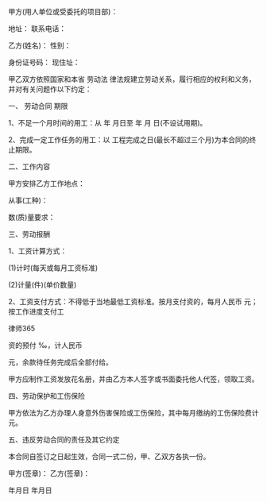 
 


甲方(用人单位或受委托的项目部)：


地址：            联系电话：


乙方(姓名)：      性别：


身份证号码：      现住址：


甲乙双方依照国家和本省
劳动法
律法规建立劳动关系，履行相应的权利和义务，并对有关问题作以下约定：


一、
劳动合同
期限


   1、不足一个月时间的用工：从    年   月日至   年   月   日(不设试用期)。


2、完成一定工作任务的用工：以     工程完成之日(最长不超过三个月)为本合同的终止期限。


二、工作内容


甲方安排乙方工作地点：


从事(工种)：


数(质)量要求：


三、劳动报酬


1、工资计算方式：


(1)计时(每天或每月工资标准)


(2)计量(件)(单价数量)


2、工资支付方式：不得低于当地最低工资标准。按月支付资的，每月人民币    元；按工作进度支付工




 
律师365






资的预付     ‰，计人民币




元，余款待任务完成后全部付给。


甲方应制作工资发放花名册，并由乙方本人签字或书面委托他人代签，领取工资。


四、劳动保护和工伤保险


甲方依法为乙方办理人身意外伤害保险或工伤保险，其中每月缴纳的工伤保险费计  元。


五、违反劳动合同的责任及其它约定


 本合同自签订之日起生效，合同一式二份，甲、乙双方各执一份。


 


甲方(签章)：        乙方(签章)：


年月日               年月日


 
 


 

 
 
 
 
 
  


  
 

  


  


  
 
 
 
 

